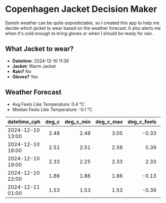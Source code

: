
# Copenhagen Jacket Decision Maker

Danish weather can be quite unpredictable, so I created this app to help me decide which jacket to wear based on the weather forecast. 
It also alerts me when it's cold enough to bring gloves or when I should be ready for rain.

## What Jacket to wear?

- **Datetime**: 2024-12-10 11:36
- **Jacket**: Warm Jacket
- **Rain?** No
- **Gloves?** Yes

## Weather Forecast
- Avg Feels Like Temperature: 0.4 °C
- Median Feels Like Temperature: -0.1 °C

| datetime_cph     |   deg_c |   deg_c_min |   deg_c_max |   deg_c_feels | weather   | wind   | rain   |
|:-----------------|--------:|------------:|------------:|--------------:|:----------|:-------|:-------|
| 2024-12-10 13:00 |    2.48 |        2.48 |        3.05 |         -0.33 | Clouds    | Low    | None   |
| 2024-12-10 16:00 |    2.51 |        2.51 |        2.56 |          0.39 | Clouds    | Low    | None   |
| 2024-12-10 19:00 |    2.33 |        2.25 |        2.33 |          2.33 | Clouds    | Low    | None   |
| 2024-12-10 22:00 |    1.86 |        1.86 |        1.86 |         -0.13 | Clear     | Low    | None   |
| 2024-12-11 01:00 |    1.53 |        1.53 |        1.53 |         -0.39 | Clear     | Low    | None   |
        